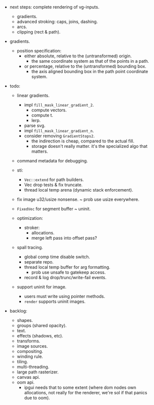 
- next steps: complete rendering of vg-inputs.
    - gradients.
    - advanced stroking: caps, joins, dashing.
    - arcs.
    - clipping (rect & path).


- gradients.
    - position specification:
        - either absolute, relative to the (untransformed) origin.
            - the same coordinate system as that of the points in a path.
        - or percentage, relative to the (untransformed) bounding box.
            - the axis aligned bounding box in the path point coordinate system.


- todo:
    - linear gradients.
        - impl `fill_mask_linear_gradient_2`.
            - compute vectors.
            - compute t.
            - lerp.
        - parse svg.
        - impl `fill_mask_linear_gradient_n`.
        - consider removing `GradientStops2`.
            - the indirection is cheap, compared to the actual fill.
            - storage doesn't really matter. it's the specialized algo that matters.

    - command metadata for debugging.

    - sti:
        - `Vec::extend` for path builders.
        - Vec drop tests & fix truncate.
        - thread local temp arena (dynamic stack enforcement).

    - fix image u32/usize nonsense. ~ prob use usize everywhere.
    - `FixedVec` for segment buffer ~ uninit.

    - optimization:
        - stroker:
            - allocations.
            - merge left pass into offset pass?

    - spall tracing.
        - global comp time disable switch.
        - separate repo.
        - thread local temp buffer for arg formatting.
            - prob use unsafe to gatekeep access.
        - record & log drop/trunc/write-fail events.


    - support uninit for image.
        - users must write using pointer methods.
        - `render` supports uninit images.


- backlog:
    - shapes.
    - groups (shared opacity).
    - text.
    - effects (shadows, etc).
    - transforms.
    - image sources.
    - compositing.
    - winding rule.
    - tiling.
    - multi-threading.
    - large path rasterizer.
    - canvas api.
    - oom api.
        - ipgui needs that to some extent (where dom nodes own allocations,
          not really for the renderer, we're sol if that panics due to oom).


